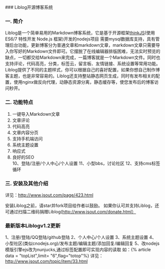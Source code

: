 ﻿﻿### Liblog开源博客系统

### 一. 简介
Liblog是一个简单易用的Markdown博客系统，它是基于开源框架[thinkJS](http://www.thinkjs.org)(使用 ES6/7 特性开发 Node.js 框架)开发的nodejs项目
需要mysql数据库支持，具有管理后台功能，更新博客分为普通文章和markdown文章，markdown文章只需要导入你写好的Markdown文件即可。它摆脱了在线编辑器排版困难，无法实时预览的缺点，一切都交给Markdown来完成，一篇博客就是一个Markdown文件。同时也支持评论，代码高亮，分类，标签云，留言板、友情链接、系统设置等常用功能。Liblog提供了不同的主题样式，你可以根据自己的喜好配置，如果你想自己制作博客主题，也是非常容易的。Liblog还支持整站静态网页生成，同时有发布相关的配置，使用nginx做反向代理，动静态资源分离，静态缓存等，使您发布后的博客访问秒开。

### 二. 功能特点

1. 一键导入Markdown文章  
2. 文章评论  
3. 代码高亮  
4. 文章内容分页  
5. 支持手机端访问  
6. 系统主题设置  
7. 响应式  
8. 良好的SEO  
10、登陆/注册/个人中心/个人设置
11、小型bbs，讨论社区
12、支持cms标签循环

### 三. 安装及其他介绍

详见：http://www.jsout.com/page/423.html

安装Liblog之前，请star并fork项目给作者以鼓励。
如果你认可并支持Liblog，还可通过扫描二维码捐赠Liblog(http://www.jsout.com/donate.html）

### 最新版本Liblogv1.2更新

1、注册/登陆/QQ登陆/github登陆
2、个人中心/个人设置
3、系统主题设置
4、小型社区(类似cnodejs.org)/发布主题/编辑主题/添加回复/编辑回复
5、改nodejs模版引擎ejs改为nunjucks,通过标签配置即可实现内容的读取
   如：{% article data = "topList",limit= "6",flag="totop"%}
   详见：http://www.jsout.com/topic/item/33.html